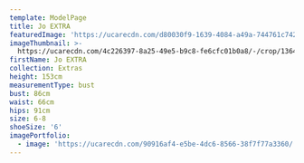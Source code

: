 ```yaml
---
template: ModelPage
title: Jo EXTRA
featuredImage: 'https://ucarecdn.com/d80030f9-1639-4084-a49a-744761c74252/'
imageThumbnail: >-
  https://ucarecdn.com/4c226397-8a25-49e5-b9c8-fe6cfc01b0a8/-/crop/1364x1950/190,323/-/preview/
firstName: Jo EXTRA
collection: Extras
height: 153cm
measurementType: bust
bust: 86cm
waist: 66cm
hips: 91cm
size: 6-8
shoeSize: '6'
imagePortfolio:
  - image: 'https://ucarecdn.com/90916af4-e5be-4dc6-8566-38f7f77a3360/'
---
```


